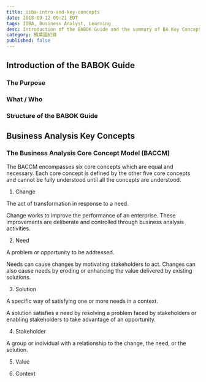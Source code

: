 ```yaml
---
title: iiba-intro-and-key-concepts
date: 2018-09-12 09:21 EDT
tags: IIBA, Business Analyst, Learning
desc: Introduction of the BABOK Guide and the summary of BA Key Concepts
category: 楓葉國紀錄
published: false
---
```


## Introduction of the BABOK Guide

### The Purpose

### What / Who 

### Structure of the BABOK Guide

## Business Analysis Key Concepts

### The Business Analysis Core Concept Model (BACCM)

The BACCM encompasses six core concepts which are equal and necessary. Each core concept is defined by the other five core concepts and cannot be fully understood until all the concepts are understood. 

1. Change

The act of transformation in response to a need.

Change works to improve the performance of an enterprise. These improvements are deliberate and controlled through business analysis activities.

2. Need

A problem or opportunity to be addressed.

Needs can cause changes by motivating stakeholders to act. Changes can also cause needs by eroding or enhancing the value delivered by existing solutions.

3. Solution

A specific way of satisfying one or more needs in a context.

A solution satisfies a need by resolving a problem faced by stakeholders or enabling stakeholders to take advantage of an opportunity.

4. Stakeholder

A group or individual with a relationship to the change, the need, or the solution.


5. Value

6. Context